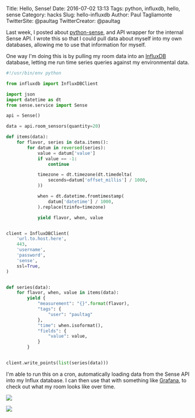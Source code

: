 Title: Hello, Sense!
Date: 2016-07-02 13:13
Tags: python, influxdb, hello, sense
Category: hacks
Slug: hello-influxdb
Author: Paul Tagliamonte
TwitterSite: @paultag
TwitterCreator: @paultag

Last week, I posted about [python-sense](https://notes.pault.ag/hello-sense/),
and API wrapper for the internal Sense API. I wrote this so that I could
pull data about myself into my own databases, allowing me to use that
information for myself.

One way I'm doing this is by pulling my room data into an
[InfluxDB](https://influxdata.com/) database, letting me run time series
queries against my environmental data.

```python
#!/usr/bin/env python

from influxdb import InfluxDBClient

import json
import datetime as dt
from sense.service import Sense

api = Sense()

data = api.room_sensors(quantity=20)

def items(data):
    for flavor, series in data.items():
        for datum in reversed(series):
            value = datum['value']
            if value == -1:
                continue

            timezone = dt.timezone(dt.timedelta(
                seconds=datum['offset_millis'] / 1000,
            ))

            when = dt.datetime.fromtimestamp(
                datum['datetime'] / 1000,
            ).replace(tzinfo=timezone)

            yield flavor, when, value


client = InfluxDBClient(
    'url.to.host.here',
    443,
    'username',
    'password',
    'sense',
    ssl=True,
)


def series(data):
    for flavor, when, value in items(data):
        yield {
            "measurement": "{}".format(flavor),
            "tags": {
                "user": "paultag"
            },
            "time": when.isoformat(),
            "fields": {
                "value": value,
            }
        }


client.write_points(list(series(data)))
```

I'm able to run this on a cron, automatically loading data from the Sense
API into my Influx database. I can then use that with something like
[Grafana](http://grafana.org/), to check out what my room looks like over
time.

![](http://notes.pault.ag/static/posts/hello-influx/sense-influx-light.png)


![](http://notes.pault.ag/static/posts/hello-influx/sense-influx-temp.png)
